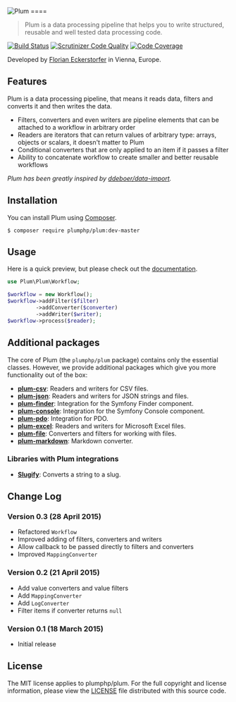 <img src="https://florian.ec/img/plum/logo.png" alt="Plum">
====

> Plum is a data processing pipeline that helps you to write structured, reusable and well tested data processing code.

[![Build Status](https://travis-ci.org/plumphp/plum.svg?branch=master)](https://travis-ci.org/plumphp/plum)
[![Scrutinizer Code Quality](https://scrutinizer-ci.com/g/plumphp/plum/badges/quality-score.png?b=master)](https://scrutinizer-ci.com/g/plumphp/plum/?branch=master)
[![Code Coverage](https://scrutinizer-ci.com/g/plumphp/plum/badges/coverage.png?b=master)](https://scrutinizer-ci.com/g/plumphp/plum/?branch=master)

Developed by [Florian Eckerstorfer](https://florian.ec) in Vienna, Europe.


Features
--------

Plum is a data processing pipeline, that means it reads data, filters and converts it and then writes the data.

- Filters, converters and even writers are pipeline elements that can be attached to a workflow in arbitrary order
- Readers are iterators that can return values of arbitrary type: arrays, objects or scalars, it doesn't matter to Plum
- Conditional converters that are only applied to an item if it passes a filter
- Ability to concatenate workflow to create smaller and better reusable workflows

*Plum has been greatly inspired by [ddeboer/data-import](https://github.com/ddeboer/data-import).*


Installation
------------

You can install Plum using [Composer](http://getcomposer.org).

```shell
$ composer require plumphp/plum:dev-master
```


Usage
-----

Here is a quick preview, but please check out the
[documentation](https://github.com/plumphp/plum/blob/master/docs/index.md).

```php
use Plum\Plum\Workflow;

$workflow = new Workflow();
$workflow->addFilter($filter)
         ->addConverter($converter)
         ->addWriter($writer);
$workflow->process($reader);
```


Additional packages
-------------------

The core of Plum (the `plumphp/plum` package) contains only the essential classes. However, we provide additional
packages which give you more functionality out of the box:

- [**plum-csv**](https://github.com/plumphp/plum-csv): Readers and writers for CSV files.
- [**plum-json**](https://github.com/plumphp/plum-json): Readers and writers for JSON strings and files.
- [**plum-finder**](https://github.com/plumphp/plum-finder): Integration for the Symfony Finder component.
- [**plum-console**](https://github.com/plumphp/plum-console): Integration for the Symfony Console component.
- [**plum-pdo**](https://github.com/plumphp/plum-pdo): Integration for PDO.
- [**plum-excel**](https://github.com/plumphp/plum-excel): Readers and writers for Microsoft Excel files.
- [**plum-file**](https://github.com/plumphp/plum-file): Converters and filters for working with files.
- [**plum-markdown**](https://github.com/plumphp/plum-markdown): Markdown converter.

### Libraries with Plum integrations

- [**Slugify**](https://github.com/cocur/slugify): Converts a string to a slug.


Change Log
----------

### Version 0.3 (28 April 2015)

- Refactored `Workflow`
- Improved adding of filters, converters and writers
- Allow callback to be passed directly to filters and converters
- Improved `MappingConverter`

### Version 0.2 (21 April 2015)

- Add value converters and value filters
- Add `MappingConverter`
- Add `LogConverter`
- Filter items if converter returns `null`

### Version 0.1 (18 March 2015)

- Initial release


License
-------

The MIT license applies to plumphp/plum. For the full copyright and license information, please view the
[LICENSE](https://github.com/plumphp/plum/blob/master/LICENSE) file distributed with this source code.
